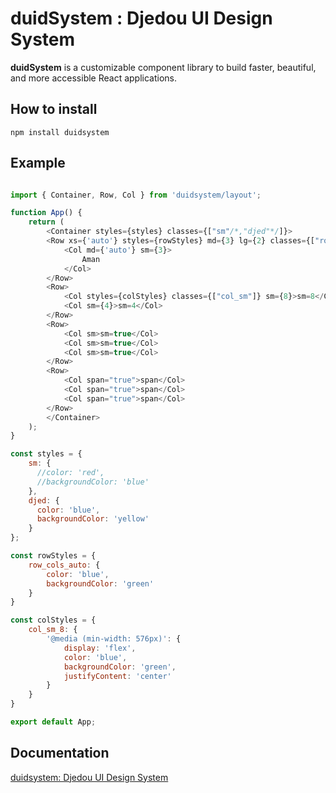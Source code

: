 # duidSystem : Djedou UI Design System
  
  __duidSystem__ is a customizable component library to build faster, beautiful, and more accessible React applications.  

## How to install  

`npm install duidsystem`  

## Example

```  javascript

import { Container, Row, Col } from 'duidsystem/layout';

function App() {
	return (
		<Container styles={styles} classes={["sm"/*,"djed"*/]}>
		<Row xs={'auto'} styles={rowStyles} md={3} lg={2} classes={["row_cols_auto"]}>
			<Col md={'auto'} sm={3}>
				Aman
			</Col>
		</Row>
		<Row>
			<Col styles={colStyles} classes={["col_sm"]} sm={8}>sm=8</Col>
			<Col sm={4}>sm=4</Col>
		</Row>
		<Row>
			<Col sm>sm=true</Col>
			<Col sm>sm=true</Col>
			<Col sm>sm=true</Col>
		</Row>
		<Row>
			<Col span="true">span</Col>
			<Col span="true">span</Col>
			<Col span="true">span</Col>
		</Row>
		</Container>
	);
}

const styles = {
    sm: {
      //color: 'red',
      //backgroundColor: 'blue'
    },
    djed: {
      color: 'blue',
      backgroundColor: 'yellow'
    }
};

const rowStyles = {
	row_cols_auto: {
		color: 'blue',
		backgroundColor: 'green'
	}
}

const colStyles = {
	col_sm_8: {
		'@media (min-width: 576px)': {
			display: 'flex',
			color: 'blue',
			backgroundColor: 'green',
			justifyContent: 'center'
		}
	}
}

export default App;

```  

## Documentation
[duidsystem: Djedou UI Design System](https://djedou.github.io/duidsystem/)
